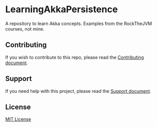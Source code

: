 # LearningAkkaPersistence

A repository to learn Akka concepts. Examples from the RockTheJVM courses, not mine.

## Contributing

If you wish to contribute to this repo, please read the [Contributing document](.github/CONTRIBUTING.md).

## Support

If you need help with this project, please read the [Support document](.github/SUPPORT.md).

## License

[MIT License](LICENSE)
